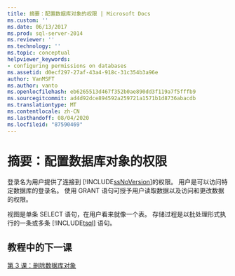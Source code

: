 ```yaml
---
title: 摘要：配置数据库对象的权限 | Microsoft Docs
ms.custom: ''
ms.date: 06/13/2017
ms.prod: sql-server-2014
ms.reviewer: ''
ms.technology: ''
ms.topic: conceptual
helpviewer_keywords:
- configuring permissions on databases
ms.assetid: d0ecf297-27af-43a4-918c-31c354b3a96e
author: VanMSFT
ms.author: vanto
ms.openlocfilehash: eb6265513d467f352b0ae890dd3f119a7f5fffb9
ms.sourcegitcommit: ad4d92dce894592a259721a1571b1d8736abacdb
ms.translationtype: MT
ms.contentlocale: zh-CN
ms.lasthandoff: 08/04/2020
ms.locfileid: "87590469"
---
```

# <a name="summary-configuring-permissions-on-database-objects"></a>摘要：配置数据库对象的权限
  登录名为用户提供了连接到 [!INCLUDE[ssNoVersion](../includes/ssnoversion-md.md)]的权限。 用户是可以访问特定数据库的登录名。 使用 GRANT 语句可授予用户读取数据以及访问和更改数据的权限。  
  
 视图是单条 SELECT 语句，在用户看来就像一个表。 存储过程是以批处理形式执行的一条或多条 [!INCLUDE[tsql](../includes/tsql-md.md)] 语句。  
  
## <a name="next-lesson-in-tutorial"></a>教程中的下一课  
 [第 3 课：删除数据库对象](lesson-3-1-deleting-database-objects.md)  
  
  

